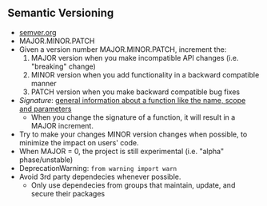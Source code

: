 ## Semantic Versioning 
- [semver.org](semver.org)
- MAJOR.MINOR.PATCH
- Given a version number MAJOR.MINOR.PATCH, increment the:
    1. MAJOR version when you make incompatible API changes (i.e. "breaking" change)
    2. MINOR version when you add functionality in a backward compatible manner
    3. PATCH version when you make backward compatible bug fixes
- *Signature*: [general information about a function like the name, scope and parameters](https://en.wikipedia.org/wiki/Type_signature#Signature) 
  - When you change the signature of a function, it will result in a MAJOR increment. 
- Try to make your changes MINOR version changes when possible, to minimize the impact on users' code.
- When MAJOR = 0, the project is still experimental (i.e. "alpha" phase/unstable)
- DeprecationWarning: `from warning import warn`
- Avoid 3rd party dependecies whenever possible.
  - Only use dependecies from groups that maintain, update, and secure their packages